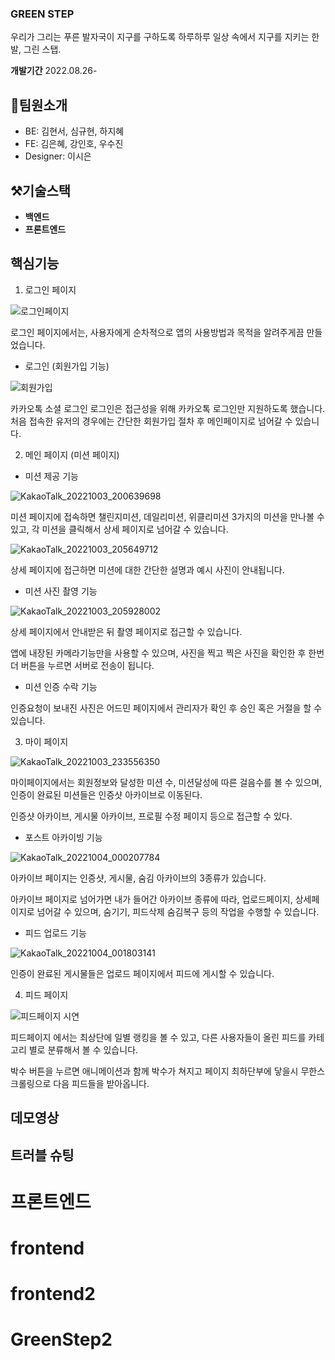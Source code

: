 ### GREEN STEP

우리가 그리는 푸른 발자국이 지구를 구하도록
하루하루 일상 속에서 지구를 지키는 한 발, 그린 스탭.

**개발기간**
2022.08.26-

## 👥팀원소개

- BE: 김현서, 심규현, 하지혜
- FE: 김은혜, 강인호, 우수진
- Designer: 이시은

## ⚒️기술스택

- **백엔드**
- **프론트엔드**

## 핵심기능

1. 로그인 페이지


![로그인페이지](https://user-images.githubusercontent.com/107654769/193560690-765082c7-1c2d-4e14-ae1e-87900064b469.gif)


로그인 페이지에서는, 사용자에게 순차적으로 앱의 사용방법과 목적을 알려주게끔 만들었습니다.

- 로그인 (회원가입 기능)

![회원가입](https://user-images.githubusercontent.com/107654769/193562361-21c760a8-d5cc-4bb6-b526-1240d0a99404.gif)

 카카오톡 소셜 로그인
 로그인은 접근성을 위해 카카오톡 로그인만 지원하도록 했습니다.
 처음 접속한 유저의 경우에는 간단한 회원가입 절차 후 메인페이지로 넘어갈 수 있습니다.

2. 메인 페이지 (미션 페이지)

- 미션 제공 기능


![KakaoTalk_20221003_200639698](https://user-images.githubusercontent.com/107654769/193562852-b3f9af0f-b0fd-4fc0-ba56-ca54979a7332.png)


미션 페이지에 접속하면 챌린지미션, 데일리미션, 위클리미션 3가지의 미션을 만나볼 수 있고, 각 미션을 클릭해서 상세 페이지로 넘어갈 수 있습니다.


![KakaoTalk_20221003_205649712](https://user-images.githubusercontent.com/107654769/193571399-d59c550a-cbcd-4f9a-81bb-89187ad619ce.png)


상세 페이지에 접근하면 미션에 대한 간단한 설명과 예시 사진이 안내됩니다.


- 미션 사진 촬영 기능


![KakaoTalk_20221003_205928002](https://user-images.githubusercontent.com/107654769/193571752-3ab373fd-fff7-4e4a-aa57-296bba63019e.png)



상세 페이지에서 안내받은 뒤 촬영 페이지로 접근할 수 있습니다. 



앱에 내장된 카메라기능만을 사용할 수 있으며, 사진을 찍고 찍은 사진을 확인한 후 한번 더 버튼을 누르면 서버로 전송이 됩니다.



- 미션 인증 수락 기능


인증요청이 보내진 사진은 어드민 페이지에서 관리자가 확인 후 승인 혹은 거절을 할 수 있습니다.



3. 마이 페이지 

![KakaoTalk_20221003_233556350](https://user-images.githubusercontent.com/107654769/193604508-9a881b7d-eb61-4838-a081-c1d13db96d28.png)


마이페이지에서는 회원정보와 달성한 미션 수, 미션달성에 따른 걸음수를  볼 수 있으며, 인증이 완료된 미션들은 인증샷 아카이브로 이동된다.


인증샷 아카이브, 게시물 아카이브, 프로필 수정 페이지 등으로 접근할 수 있다.


- 포스트 아카이빙 기능


![KakaoTalk_20221004_000207784](https://user-images.githubusercontent.com/107654769/193610889-9d1d3704-f34c-4b84-928c-a26eb1e8e322.png)


아카이브 페이지는 인증샷, 게시물, 숨김 아카이브의 3종류가 있습니다.


아카이브 페이지로 넘어가면 내가 들어간 아카이브 종류에 따라, 업로드페이지, 상세페이지로 넘어갈 수 있으며, 숨기기, 피드삭제 숨김복구 등의 작업을 수행할 수 있습니다.



- 피드 업로드 기능


![KakaoTalk_20221004_001803141](https://user-images.githubusercontent.com/107654769/193614253-98673d7c-a7f3-47de-9db7-1a00f5e68872.png)


인증이 완료된 게시물들은 업로드 페이지에서 피드에 게시할 수 있습니다.



4. 피드 페이지


![피드페이지 시연](https://user-images.githubusercontent.com/107654769/193619304-72ec6d7e-2b3b-4445-88c8-e3fd24800362.gif)


피드페이지 에서는 최상단에 일별 랭킹을 볼 수 있고, 다른 사용자들이 올린 피드를 카테고리 별로 분류해서 볼 수 있습니다.


박수 버튼을 누르면 애니메이션과 함께 박수가 쳐지고 페이지 최하단부에 닿을시 무한스크롤링으로 다음 피드들을 받아옵니다.



## 데모영상

## 트러블 슈팅

# 프론트엔드

# frontend

# frontend2

# GreenStep2
